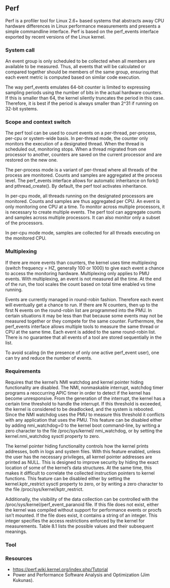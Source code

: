 ## Perf

Perf is a profiler tool for Linux 2.6+ based systems that abstracts away CPU hardware differences in Linux performance measurements and presents a simple commandline interface. Perf is based on the perf_events interface exported by recent versions of the Linux kernel.

### System call

An event group is only scheduled to be collected when all members are available to be measured. Thus, all events that will be calculated or compared together should be members of the same group, ensuring that each event metric is computed based on similar code execution.

The way perf_events emulates 64-bit counter is limited to expressing sampling periods using the number of bits in the actual hardware counters. If this is smaller than 64, the kernel silently truncates the period in this case. Therefore, it is best if the period is always smaller than 2^31 if running on 32-bit systems.

### Scope and context switch

The perf tool can be used to count events on a per-thread, per-process, per-cpu or system-wide basis. In per-thread mode, the counter only monitors the execution of a designated thread. When the thread is scheduled out, monitoring stops. When a thread migrated from one processor to another, counters are saved on the current processor and are restored on the new one.

The per-process mode is a variant of per-thread where all threads of the process are monitored. Counts and samples are aggregated at the process level. The perf_events interface allows for automatic inheritance on fork() and pthread_create(). By default, the perf tool activates inheritance.

In per-cpu mode, all threads running on the designated processors are monitored. Counts and samples are thus aggregated per CPU. An event is only monitoring one CPU at a time. To monitor across multiple processors, it is necessary to create multiple events. The perf tool can aggregate counts and samples across multiple processors. It can also monitor only a subset of the processors.

In per-cpu mode mode, samples are collected for all threads executing on the monitored CPU.

### Multiplexing

If there are more events than counters, the kernel uses time multiplexing (switch frequency = HZ, generally 100 or 1000) to give each event a chance to access the monitoring hardware. Multiplexing only applies to PMU events. With multiplexing, an event is not measured all the time. At the end of the run, the tool scales the count based on total time enabled vs time running.

Events are currently managed in round-robin fashion. Therefore each event will eventually get a chance to run. If there are N counters, then up to the first N events on the round-robin list are programmed into the PMU. In certain situations it may be less than that because some events may not be measured together or they compete for the same counter. Furthermore, the perf_events interface allows multiple tools to measure the same thread or CPU at the same time. Each event is added to the same round-robin list. There is no guarantee that all events of a tool are stored sequentially in the list.

To avoid scaling (in the presence of only one active perf_event user), one can try and reduce the number of events.

### Requirements

Requires that the kernel’s NMI watchdog and kernel pointer hiding functionality are disabled. The NMI, nonmaskable interrupt, watchdog timer programs a reoccurring APIC timer in order to detect if the kernel has become unresponsive. From the generation of the interrupt, the kernel has a certain time threshold to handle the interrupt. If this threshold is exceeded, the kernel is considered to be deadlocked, and the system is rebooted. Since the NMI watchdog uses the PMU to measure this threshold it conflicts with any application that uses the PMU. This feature can be disabled either by adding nmi_watchdog=0 to the kernel boot command-line, by writing a zero character to the file /proc/sys/kernel/ nmi_watchdog, or by setting the kernel.nmi_watchdog sysctl property to zero.

The kernel pointer hiding functionality controls how the kernel prints addresses, both in logs and system files. With this feature enabled, unless the user has the necessary privileges, all kernel pointer addresses are printed as NULL. This is designed to improve security by hiding the exact location of some of the kernel’s data structures. At the same time, this makes it difficult to correlate the collected instruction pointers to kernel functions. This feature can be disabled either by setting the  kernel.kptr_restrict sysctl property to zero, or by writing a zero character to the file /proc/sys/kernel/kptr_restrict.

Additionally, the visibility of the data collection can be controlled with the  /proc/sys/kernel/perf_event_paranoid file. If this file does not exist, either the kernel was compiled without support for performance events or procfs isn’t mounted. If the file does exist, it contains a string of an integer. This integer specifies the access  restrictions enforced by the kernel for measurements. Table 8.1 lists the possible values and their subsequent meanings.

### Tool

### Resources

- https://perf.wiki.kernel.org/index.php/Tutorial
- Power and Performance Software Analysis and Optimization (Jim Kukunas).